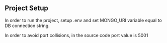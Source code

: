 ## Project Setup

In order to run the project, setup .env and set MONGO_URI variable equal to DB connection string.

In order to avoid port collisions, in the source code port value is 5001
